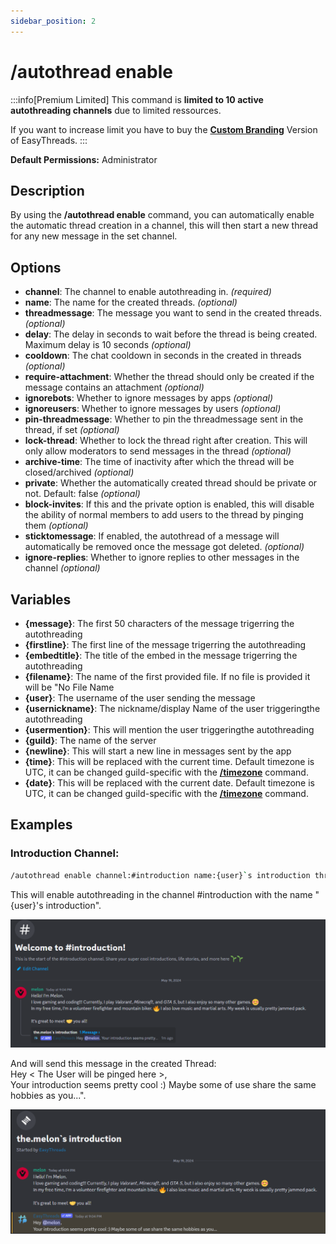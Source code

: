 ```yaml
---
sidebar_position: 2
---
```


# /autothread enable
:::info[Premium Limited]
This command is **limited to 10 active autothreading channels** due to limited ressources.

If you want to increase limit you have to buy the **[Custom Branding](https://ezsys.link/premium)** Version of EasyThreads.
:::

**Default Permissions:** Administrator
## Description
By using the **/autothread enable** command, you can automatically enable the automatic thread creation in a channel, this will then start a new thread for any new message in the set channel.
## Options
- **channel**: The channel to enable autothreading in. *(required)*
- **name**: The name for the created threads. *(optional)*
- **threadmessage**: The message you want to send in the created threads. *(optional)*
- **delay**: The delay in seconds to wait before the thread is being created. Maximum delay is 10 seconds *(optional)*
- **cooldown**: The chat cooldown in seconds in the created in threads *(optional)*
- **require-attachment**: Whether the thread should only be created if the message contains an attachment *(optional)*
- **ignorebots**: Whether to ignore messages by apps *(optional)*
- **ignoreusers**: Whether to ignore messages by users  *(optional)*
- **pin-threadmessage**: Whether to pin the threadmessage sent in the thread, if set *(optional)*
- **lock-thread**: Whether to lock the thread right after creation. This will only allow moderators to send messages in the thread *(optional)*
- **archive-time**: The time of inactivity after which the thread will be closed/archived *(optional)*
- **private**: Whether the automatically created thread should be private or not. Default: false *(optional)*
- **block-invites**: If this and the private option is enabled, this will disable the ability of normal members to add users to the thread by pinging them *(optional)*
- **sticktomessage**: If enabled, the autothread of a message will automatically be removed once the message got deleted. *(optional)*
- **ignore-replies**: Whether to ignore replies to other messages in the channel *(optional)*

## Variables
- **\{message}**: The first 50 characters of the message trigerring the autothreading
- **\{firstline}**: The first line of the message trigerring the autothreading
- **\{embedtitle}**: The title of the embed in the message trigerring the autothreading
- **\{filename}**: The name of the first provided file. If no file is provided it will be "No File Name
- **\{user}**: The username of the user sending the message
- **\{usernickname}**: The nickname/display Name of the user triggeringthe autothreading
- **\{usermention}**: This will mention the user triggeringthe autothreading
- **\{guild}**: The name of the server
- **\{newline}**: This will start a new line in messages sent by the app
- **\{time}**: This will be replaced with the current time. Default timezone is UTC, it can be changed guild-specific with the **[/timezone](/docs/easythreads/general/timezone)** command.
- **\{date}**: This will be replaced with the current date. Default timezone is UTC, it can be changed guild-specific with the **[/timezone](/docs/easythreads/general/timezone)** command.

## Examples
### Introduction Channel:
```bash
/autothread enable channel:#introduction name:{user}`s introduction threadmessage:Hey {usermention},{newline}Your introduction seems pretty cool :) Maybe some of us share the same hobbies as you...
```
This will enable autothreading in the channel #introduction with the name "\{user}'s introduction".

![Example: Introduction ThreadMessage](./img/examples/Introduction_Message.png)

And will send this message in the created Thread:  
Hey < The User will be pinged here >,  
Your introduction seems pretty cool :) Maybe some of use share the same hobbies as you...".

![Example: Introduction ThreadView](./img/examples/Introduction_Threadview.png)
